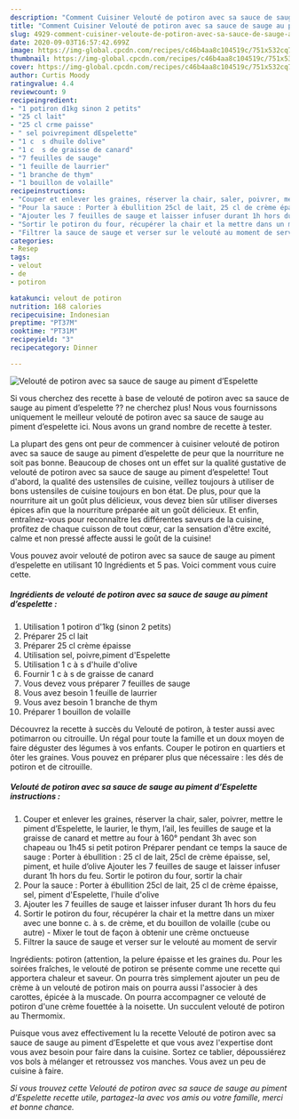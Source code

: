 ```yaml
---
description: "Comment Cuisiner Velouté de potiron avec sa sauce de sauge au piment d’Espelette"
title: "Comment Cuisiner Velouté de potiron avec sa sauce de sauge au piment d’Espelette"
slug: 4929-comment-cuisiner-veloute-de-potiron-avec-sa-sauce-de-sauge-au-piment-despelette
date: 2020-09-03T16:57:42.699Z
image: https://img-global.cpcdn.com/recipes/c46b4aa8c104519c/751x532cq70/veloute-de-potiron-avec-sa-sauce-de-sauge-au-piment-despelette-photo-principale-de-la-recette.jpg
thumbnail: https://img-global.cpcdn.com/recipes/c46b4aa8c104519c/751x532cq70/veloute-de-potiron-avec-sa-sauce-de-sauge-au-piment-despelette-photo-principale-de-la-recette.jpg
cover: https://img-global.cpcdn.com/recipes/c46b4aa8c104519c/751x532cq70/veloute-de-potiron-avec-sa-sauce-de-sauge-au-piment-despelette-photo-principale-de-la-recette.jpg
author: Curtis Moody
ratingvalue: 4.4
reviewcount: 9
recipeingredient:
- "1 potiron d1kg sinon 2 petits"
- "25 cl lait"
- "25 cl crme paisse"
- " sel poivrepiment dEspelette"
- "1 c  s dhuile dolive"
- "1 c  s de graisse de canard"
- "7 feuilles de sauge"
- "1 feuille de laurrier"
- "1 branche de thym"
- "1 bouillon de volaille"
recipeinstructions:
- "Couper et enlever les graines, réserver la chair, saler, poivrer, mettre le piment d’Espelette, le laurier, le thym, l’ail, les feuilles de sauge et la graisse de canard et mettre au four à 160° pendant 3h avec son chapeau ou 1h45 si petit potiron Préparer pendant ce temps la sauce de sauge : Porter à ébullition : 25 cl de lait, 25cl de crème épaisse, sel, piment, et huile d’olive Ajouter les 7 feuilles de sauge et laisser infuser durant 1h hors du feu. Sortir le potiron du four, sortir la chair"
- "Pour la sauce : Porter à ébullition 25cl de lait, 25 cl de crème épaisse, sel, piment d&#39;Espelette, l&#39;huile d&#39;olive"
- "Ajouter les 7 feuilles de sauge et laisser infuser durant 1h hors du feu"
- "Sortir le potiron du four, récupérer la chair et la mettre dans un mixer avec une bonne c. à s. de crème, et du bouillon de volaille (cube ou autre) Mixer le tout de façon à obtenir une crème onctueuse"
- "Filtrer la sauce de sauge et verser sur le velouté au moment de servir"
categories:
- Resep
tags:
- velout
- de
- potiron

katakunci: velout de potiron 
nutrition: 168 calories
recipecuisine: Indonesian
preptime: "PT37M"
cooktime: "PT31M"
recipeyield: "3"
recipecategory: Dinner

---
```



![Velouté de potiron avec sa sauce de sauge au piment d’Espelette](https://img-global.cpcdn.com/recipes/c46b4aa8c104519c/751x532cq70/veloute-de-potiron-avec-sa-sauce-de-sauge-au-piment-despelette-photo-principale-de-la-recette.jpg)

Si vous cherchez des recette à base de velouté de potiron avec sa sauce de sauge au piment d’espelette ?? ne cherchez plus! Nous vous fournissons uniquement le meilleur velouté de potiron avec sa sauce de sauge au piment d’espelette ici. Nous avons un grand nombre de recette à tester.

La plupart des gens ont peur de commencer à cuisiner velouté de potiron avec sa sauce de sauge au piment d’espelette de peur que la nourriture ne soit pas bonne. Beaucoup de choses ont un effet sur la qualité gustative de velouté de potiron avec sa sauce de sauge au piment d’espelette! Tout d'abord, la qualité des ustensiles de cuisine, veillez toujours à utiliser de bons ustensiles de cuisine toujours en bon état. De plus, pour que la nourriture ait un goût plus délicieux, vous devez bien sûr utiliser diverses épices afin que la nourriture préparée ait un goût délicieux. Et enfin, entraînez-vous pour reconnaître les différentes saveurs de la cuisine, profitez de chaque cuisson de tout cœur, car la sensation d'être excité, calme et non pressé affecte aussi le goût de la cuisine!

<!--inarticleads1-->

Vous pouvez avoir velouté de potiron avec sa sauce de sauge au piment d’espelette en utilisant 10 Ingrédients et 5 pas. Voici comment vous cuire cette.

##### Ingrédients de velouté de potiron avec sa sauce de sauge au piment d’espelette :

1. Utilisation 1 potiron d&#39;1kg (sinon 2 petits)
1. Préparer 25 cl lait
1. Préparer 25 cl crème épaisse
1. Utilisation  sel, poivre,piment d&#39;Espelette
1. Utilisation 1 c à s d&#39;huile d&#39;olive
1. Fournir 1 c à s de graisse de canard
1. Vous devez vous préparer 7 feuilles de sauge
1. Vous avez besoin 1 feuille de laurrier
1. Vous avez besoin 1 branche de thym
1. Préparer 1 bouillon de volaille


Découvrez la recette à succès du Velouté de potiron, à tester aussi avec potimarron ou citrouille. Un régal pour toute la famille et un doux moyen de faire déguster des légumes à vos enfants. Couper le potiron en quartiers et ôter les graines. Vous pouvez en préparer plus que nécessaire : les dés de potiron et de citrouille. 

<!--inarticleads2-->

##### Velouté de potiron avec sa sauce de sauge au piment d’Espelette instructions :

1. Couper et enlever les graines, réserver la chair, saler, poivrer, mettre le piment d’Espelette, le laurier, le thym, l’ail, les feuilles de sauge et la graisse de canard et mettre au four à 160° pendant 3h avec son chapeau ou 1h45 si petit potiron Préparer pendant ce temps la sauce de sauge : Porter à ébullition : 25 cl de lait, 25cl de crème épaisse, sel, piment, et huile d’olive Ajouter les 7 feuilles de sauge et laisser infuser durant 1h hors du feu. Sortir le potiron du four, sortir la chair
1. Pour la sauce : Porter à ébullition 25cl de lait, 25 cl de crème épaisse, sel, piment d&#39;Espelette, l&#39;huile d&#39;olive
1. Ajouter les 7 feuilles de sauge et laisser infuser durant 1h hors du feu
1. Sortir le potiron du four, récupérer la chair et la mettre dans un mixer avec une bonne c. à s. de crème, et du bouillon de volaille (cube ou autre) - Mixer le tout de façon à obtenir une crème onctueuse
1. Filtrer la sauce de sauge et verser sur le velouté au moment de servir


Ingrédients: potiron (attention, la pelure épaisse et les graines du. Pour les soirées fraîches, le velouté de potiron se présente comme une recette qui apportera chaleur et saveur. On pourra très simplement ajouter un peu de crème à un velouté de potiron mais on pourra aussi l&#39;associer à des carottes, épicée à la muscade. On pourra accompagner ce velouté de potiron d&#39;une crème fouettée à la noisette. Un succulent velouté de potiron au Thermomix. 

<!--inarticleads1-->

<p>
Puisque vous avez effectivement lu la recette Velouté de potiron avec sa sauce de sauge au piment d’Espelette et que vous avez l'expertise dont vous avez besoin pour faire dans la cuisine. Sortez ce tablier, dépoussiérez vos bols à mélanger et retroussez vos manches. Vous avez un peu de cuisine à faire.
</p>

<p>
<i>Si vous trouvez cette Velouté de potiron avec sa sauce de sauge au piment d’Espelette recette utile, partagez-la avec vos amis ou votre famille, merci et bonne chance.</i>
</p>
